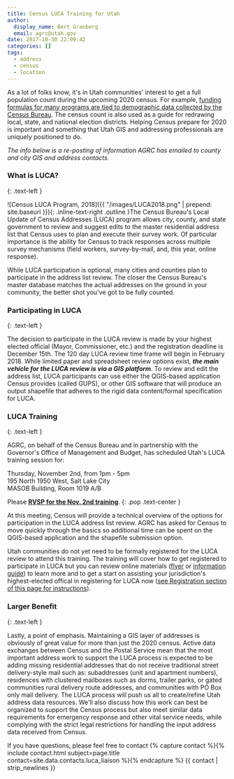 ```yaml
---
title: Census LUCA Training for Utah
author:
  display_name: Bert Granberg
  email: agrc@utah.gov
date: 2017-10-30 22:09:42
categories: []
tags:
  - address
  - census
  - location
---
```

As a lot of folks know, it's in Utah communities' interest to get a full population count during the upcoming 2020 census. For example, [funding formulas for many programs are tied to demographic data collected by the Census Bureau](https://www.nsgic.org/gwu-counting-for-dollars--census-informed-federal-program-funding). The census count is also used as a guide for redrawing local, state, and national election districts. Helping Census prepare for 2020 is important and something that Utah GIS and addressing professionals are uniquely positioned to do.

_The info below is a re-posting of information AGRC has emailed to county and city GIS and address contacts._

### What is LUCA?
{: .text-left }

![Census LUCA Program, 2018]({{ "/images/LUCA2018.png" | prepend: site.baseurl }}){: .inline-text-right .outline }The Census Bureau's Local Update of Census Addresses (LUCA) program allows city, county, and state government to review and suggest edits to the master residential address list that Census uses to plan and execute their survey work. Of particular importance is the ability for Census to track responses across multiple survey mechanisms (field workers, survey-by-mail, and, this year, online response).

While LUCA participation is optional, many cities and counties plan to participate in the address list review. The closer the Census Bureau's master database matches the actual addresses on the ground in your community, the better shot you've got to be fully counted.

### Participating in LUCA
{: .text-left }

The decision to participate in the LUCA review is made by your highest elected official (Mayor, Commissioner, etc.) and the registration deadline is December 15th. The 120 day LUCA review time frame will begin in February 2018. While limited paper and spreadsheet review options exist, **_the main vehicle for the LUCA review is via a GIS platform_**.  To review and edit the address list, LUCA participants can use either the QGIS-based application Census provides (called GUPS), or other GIS software that will produce an output shapefile that adheres to the rigid data content/formal specification for LUCA.

### LUCA Training
{: .text-left }

AGRC, on behalf of the Census Bureau and in partnership with the Governor's Office of Management and Budget, has scheduled Utah's LUCA training session for:

  Thursday, November 2nd, from 1pm - 5pm  
  195 North 1950 West, Salt Lake City  
  MASOB Building, Room 1019 A/B  

Please **[RVSP for the Nov. 2nd training](https://docs.google.com/forms/d/e/1FAIpQLSczYHcjdbW33f-8VpnevDEq9rOL4V18astz6uU74VAUpXJFZg/viewform?usp=sf_link)**.
{: .pop .text-center }

At this meeting, Census will provide a technical overview of the options for participation in the LUCA address list review. AGRC has asked for Census to move quickly through the basics so additional time can be spent on the QGIS-based application and the shapefile submission option.

Utah communities do not yet need to be formally registered for the LUCA review to attend this training. The training will cover how to get registered to participate in LUCA but you can review online materials ([flyer](https://www2.census.gov/geo/pdfs/partnerships/luca/2020CensusLUCA_Flyer.pdf) or [information guide](https://www2.census.gov/geo/pdfs/partnerships/luca/2020LUCA_InfoGuide.pdf)) to learn more and to get a start on assisting your jurisdiction's highest-elected offical in registering for LUCA now ([see Registration section of this page for instructions](https://www.census.gov/geo/partnerships/luca.html)).

### Larger Benefit
{: .text-left }

Lastly, a point of emphasis. Maintaining a GIS layer of addresses is obviously of great value for more than just the 2020 census. Active data exchanges between Census and the Postal Service mean that the most important address work to support the LUCA process is expected to be adding missing residential addresses that do not receive traditional street delivery-style mail such as:
subaddresses (unit and apartment numbers), residences with clustered mailboxes such as dorms, trailer parks, or gated communities
rural delivery route addresses, and communities with PO Box only mail delivery.
The LUCA process will push us all to create/refine Utah address data resources. We'll also discuss how this work can best be organized to support the Census process but also meet similar data requirements for emergency response and other vital service needs, while complying with the strict legal restrictions for handling the input address data received from Census.

If you have questions, please feel free to contact {% capture contact %}{% include contact.html subject=page.title contact=site.data.contacts.luca_liaison %}{% endcapture %}
{{ contact | strip_newlines }}
